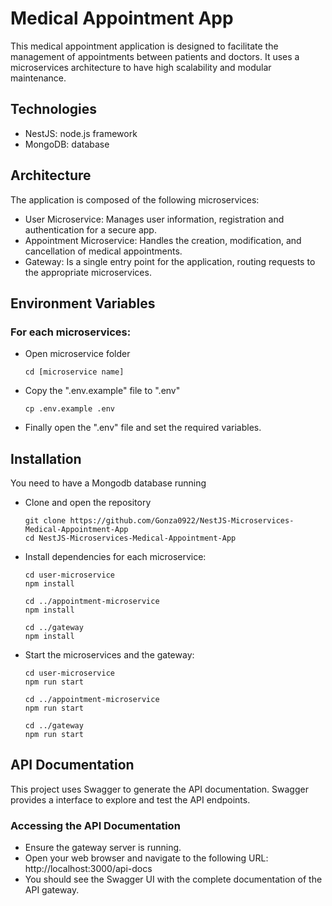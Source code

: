 # Medical Appointment App

This medical appointment application is designed to facilitate the management of appointments between patients and doctors. It uses a microservices architecture to have high scalability and modular maintenance.

## Technologies

- NestJS: node.js framework
- MongoDB: database

## Architecture

The application is composed of the following microservices:

- User Microservice: Manages user information, registration and authentication for a secure app.
- Appointment Microservice: Handles the creation, modification, and cancellation of medical appointments.
- Gateway: Is a single entry point for the application, routing requests to the appropriate microservices.

## Environment Variables

### For each microservices:

- Open microservice folder

  ```
  cd [microservice name]
  ```

- Copy the ".env.example" file to ".env"

  ```
  cp .env.example .env
  ```

- Finally open the ".env" file and set the required variables.

## Installation

You need to have a Mongodb database running

- Clone and open the repository

  ```
  git clone https://github.com/Gonza0922/NestJS-Microservices-Medical-Appointment-App
  cd NestJS-Microservices-Medical-Appointment-App
  ```

- Install dependencies for each microservice:

  ```
  cd user-microservice
  npm install

  cd ../appointment-microservice
  npm install

  cd ../gateway
  npm install
  ```

- Start the microservices and the gateway:

  ```
  cd user-microservice
  npm run start

  cd ../appointment-microservice
  npm run start

  cd ../gateway
  npm run start
  ```

## API Documentation

This project uses Swagger to generate the API documentation. Swagger provides a interface to explore and test the API endpoints.

### Accessing the API Documentation

- Ensure the gateway server is running.
- Open your web browser and navigate to the following URL: http://localhost:3000/api-docs
- You should see the Swagger UI with the complete documentation of the API gateway.
